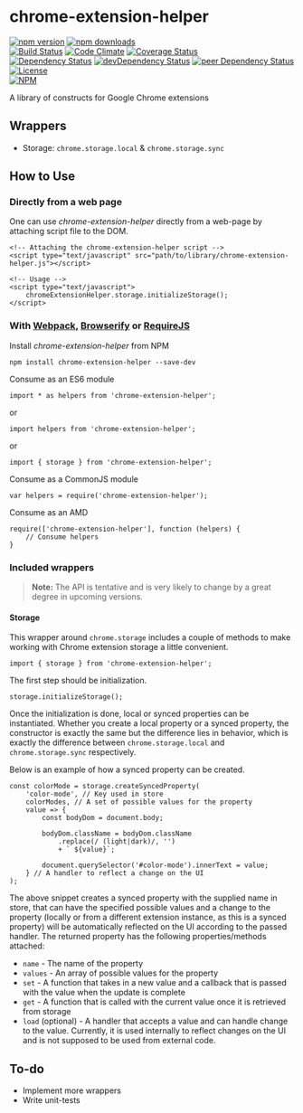 # chrome-extension-helper

[![npm version](https://badge.fury.io/js/chrome-extension-helper.svg)](https://badge.fury.io/js/chrome-extension-helper)
[![npm downloads](https://img.shields.io/npm/dt/chrome-extension-helper.svg)](https://www.npmjs.com/package/chrome-extension-helper)  
[![Build Status](https://travis-ci.org/myTerminal/chrome-extension-helper.svg?branch=master)](https://travis-ci.org/myTerminal/chrome-extension-helper)
[![Code Climate](https://codeclimate.com/github/myTerminal/chrome-extension-helper.png)](https://codeclimate.com/github/myTerminal/chrome-extension-helper)
[![Coverage Status](https://img.shields.io/coveralls/myTerminal/chrome-extension-helper.svg)](https://coveralls.io/r/myTerminal/chrome-extension-helper?branch=master)  
[![Dependency Status](https://david-dm.org/myTerminal/chrome-extension-helper.svg)](https://david-dm.org/myTerminal/chrome-extension-helper)
[![devDependency Status](https://david-dm.org/myTerminal/chrome-extension-helper/dev-status.svg)](https://david-dm.org/myTerminal/chrome-extension-helper#info=devDependencies)
[![peer Dependency Status](https://david-dm.org/myTerminal/chrome-extension-helper/peer-status.svg)](https://david-dm.org/myTerminal/chrome-extension-helper#info=peerDependencies)  
[![License](https://img.shields.io/github/license/myTerminal/chrome-extension-helper.svg)](https://opensource.org/licenses/MIT)  
[![NPM](https://nodei.co/npm/chrome-extension-helper.png?downloads=true&downloadRank=true&stars=true)](https://nodei.co/npm/chrome-extension-helper/)

A library of constructs for Google Chrome extensions

## Wrappers

* Storage: `chrome.storage.local` & `chrome.storage.sync`

## How to Use

### Directly from a web page

One can use *chrome-extension-helper* directly from a web-page by attaching script file to the DOM.

    <!-- Attaching the chrome-extension-helper script -->
    <script type="text/javascript" src="path/to/library/chrome-extension-helper.js"></script>
    
    <!-- Usage -->
    <script type="text/javascript">
        chromeExtensionHelper.storage.initializeStorage();
    </script>

### With [Webpack](https://webpack.js.org), [Browserify](http://browserify.org) or [RequireJS](http://requirejs.org)

Install *chrome-extension-helper* from NPM

    npm install chrome-extension-helper --save-dev

Consume as an ES6 module

    import * as helpers from 'chrome-extension-helper';

or

    import helpers from 'chrome-extension-helper';

or

    import { storage } from 'chrome-extension-helper';

Consume as a CommonJS module

    var helpers = require('chrome-extension-helper');

Consume as an AMD

    require(['chrome-extension-helper'], function (helpers) {
        // Consume helpers
    }

### Included wrappers

> **Note:** The API is tentative and is very likely to change by a great degree in upcoming versions.

#### Storage

This wrapper around `chrome.storage` includes a couple of methods to make working with Chrome extension storage a little convenient.

    import { storage } from 'chrome-extension-helper';

The first step should be initialization.

    storage.initializeStorage();

Once the initialization is done, local or synced properties can be instantiated. Whether you create a local property or a synced property, the constructor is exactly the same but the difference lies in behavior, which is exactly the difference between `chrome.storage.local` and `chrome.storage.sync` respectively.

Below is an example of how a synced property can be created.

    const colorMode = storage.createSyncedProperty(
        'color-mode', // Key used in store
        colorModes, // A set of possible values for the property
        value => {
            const bodyDom = document.body;

            bodyDom.className = bodyDom.className
                .replace(/ (light|dark)/, '')
                + ` ${value}`;

            document.querySelector('#color-mode').innerText = value;
        } // A handler to reflect a change on the UI
    );

The above snippet creates a synced property with the supplied name in store, that can have the specified possible values and a change to the property (locally or from a different extension instance, as this is a synced property) will be automatically reflected on the UI according to the passed handler. The returned property has the following properties/methods attached:

- `name` - The name of the property
- `values` - An array of possible values for the property
- `set` - A function that takes in a new value and a callback that is passed with the value when the update is complete
- `get` - A function that is called with the current value once it is retrieved from storage
- `load` (optional) - A handler that accepts a value and can handle change to the value. Currently, it is used internally to reflect changes on the UI and is not supposed to be used from external code.

## To-do

* Implement more wrappers
* Write unit-tests

